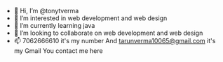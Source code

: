 - 👋 Hi, I’m @tonytverma
- 👀 I’m interested in web development and 
     web design
- 🌱 I’m currently learning java
- 💞️ I’m looking to collaborate on web 
     development and web design
- 📫 7062666610 it's my number
  And tarunverma10065@gmail.com it's my Gmail
  You contact me here

